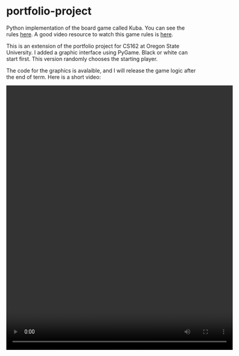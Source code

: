# portfolio-project

Python implementation of the board game called Kuba. You can see the rules [here](https://sites.google.com/site/boardandpieces/list-of-games/kuba).
A good video resource to watch this game rules is [here](https://www.youtube.com/watch?v=XglqkfzsXYc).

This is an extension of the portfolio project for CS162 at Oregon State University. I added a graphic interface using PyGame. Black or white can start first. This version randomly chooses the starting player.

The code for the graphics is avalaible, and I will release the game logic after the end of term. Here is a short video:

<video width="600" height="700">
https://user-images.githubusercontent.com/17489220/120035995-4c4c0100-bfb4-11eb-91b8-3f6b58aa8c32.mov
</video>

